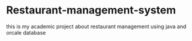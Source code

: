 # Restaurant-management-system
this is my academic project about restaurant management using java and orcale database

